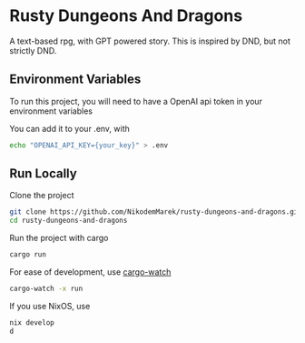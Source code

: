 # Rusty Dungeons And Dragons

A text-based rpg, with GPT powered story. This is inspired by DND, but not strictly DND.

## Environment Variables

To run this project, you will need to have a OpenAI api token in your environment variables

You can add it to your .env, with

```sh
echo "OPENAI_API_KEY={your_key}" > .env
```

## Run Locally

Clone the project

```sh
git clone https://github.com/NikodemMarek/rusty-dungeons-and-dragons.git
cd rusty-dungeons-and-dragons
```

Run the project with cargo

```sh
cargo run
```

For ease of development, use [cargo-watch](https://crates.io/crates/cargo-watch)

```sh
cargo-watch -x run
```

If you use NixOS, use

```sh
nix develop
d
```

